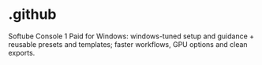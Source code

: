 # .github
Softube Console 1 Paid for Windows: windows-tuned setup and guidance + reusable presets and templates; faster workflows, GPU options and clean exports.
